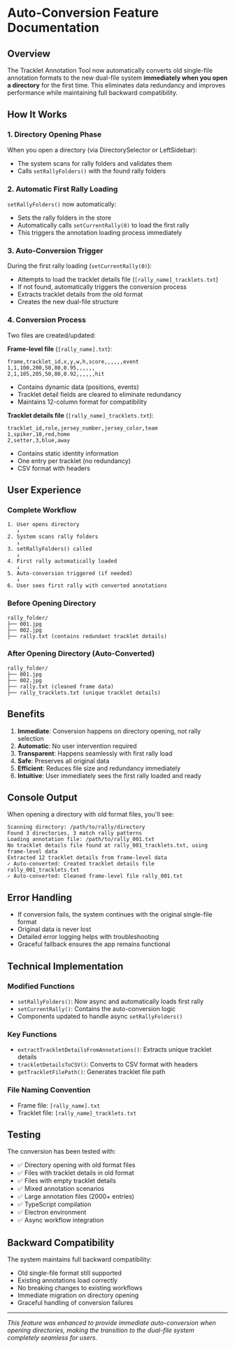 # Auto-Conversion Feature Documentation

## Overview

The Tracklet Annotation Tool now automatically converts old single-file annotation formats to the new dual-file system **immediately when you open a directory** for the first time. This eliminates data redundancy and improves performance while maintaining full backward compatibility.

## How It Works

### 1. **Directory Opening Phase**
When you open a directory (via DirectorySelector or LeftSidebar):
- The system scans for rally folders and validates them
- Calls `setRallyFolders()` with the found rally folders

### 2. **Automatic First Rally Loading**
`setRallyFolders()` now automatically:
- Sets the rally folders in the store
- Automatically calls `setCurrentRally(0)` to load the first rally
- This triggers the annotation loading process immediately

### 3. **Auto-Conversion Trigger**
During the first rally loading (`setCurrentRally(0)`):
- Attempts to load the tracklet details file (`[rally_name]_tracklets.txt`)
- If not found, automatically triggers the conversion process
- Extracts tracklet details from the old format
- Creates the new dual-file structure

### 4. **Conversion Process**
Two files are created/updated:

**Frame-level file** (`[rally_name].txt`):
```csv
frame,tracklet_id,x,y,w,h,score,,,,,,event
1,1,100,200,50,80,0.95,,,,,,
2,1,105,205,50,80,0.92,,,,,,hit
```
- Contains dynamic data (positions, events)
- Tracklet detail fields are cleared to eliminate redundancy
- Maintains 12-column format for compatibility

**Tracklet details file** (`[rally_name]_tracklets.txt`):
```csv
tracklet_id,role,jersey_number,jersey_color,team
1,spiker,10,red,home
2,setter,3,blue,away
```
- Contains static identity information
- One entry per tracklet (no redundancy)
- CSV format with headers

## User Experience

### Complete Workflow
```
1. User opens directory
   ↓
2. System scans rally folders
   ↓
3. setRallyFolders() called
   ↓
4. First rally automatically loaded
   ↓
5. Auto-conversion triggered (if needed)
   ↓
6. User sees first rally with converted annotations
```

### Before Opening Directory
```
rally_folder/
├── 001.jpg
├── 002.jpg
├── rally.txt (contains redundant tracklet details)
```

### After Opening Directory (Auto-Converted)
```
rally_folder/
├── 001.jpg
├── 002.jpg
├── rally.txt (cleaned frame data)
├── rally_tracklets.txt (unique tracklet details)
```

## Benefits

1. **Immediate**: Conversion happens on directory opening, not rally selection
2. **Automatic**: No user intervention required
3. **Transparent**: Happens seamlessly with first rally load
4. **Safe**: Preserves all original data
5. **Efficient**: Reduces file size and redundancy immediately
6. **Intuitive**: User immediately sees the first rally loaded and ready

## Console Output

When opening a directory with old format files, you'll see:
```
Scanning directory: /path/to/rally/directory
Found 3 directories, 3 match rally patterns
Loading annotation file: /path/to/rally_001.txt
No tracklet details file found at rally_001_tracklets.txt, using frame-level data
Extracted 12 tracklet details from frame-level data
✓ Auto-converted: Created tracklet details file rally_001_tracklets.txt
✓ Auto-converted: Cleaned frame-level file rally_001.txt
```

## Error Handling

- If conversion fails, the system continues with the original single-file format
- Original data is never lost
- Detailed error logging helps with troubleshooting
- Graceful fallback ensures the app remains functional

## Technical Implementation

### Modified Functions
- `setRallyFolders()`: Now async and automatically loads first rally
- `setCurrentRally()`: Contains the auto-conversion logic
- Components updated to handle async `setRallyFolders()`

### Key Functions
- `extractTrackletDetailsFromAnnotations()`: Extracts unique tracklet details
- `trackletDetailsToCSV()`: Converts to CSV format with headers
- `getTrackletFilePath()`: Generates tracklet file path

### File Naming Convention
- Frame file: `[rally_name].txt`
- Tracklet file: `[rally_name]_tracklets.txt`

## Testing

The conversion has been tested with:
- ✅ Directory opening with old format files
- ✅ Files with tracklet details in old format
- ✅ Files with empty tracklet details
- ✅ Mixed annotation scenarios
- ✅ Large annotation files (2000+ entries)
- ✅ TypeScript compilation
- ✅ Electron environment
- ✅ Async workflow integration

## Backward Compatibility

The system maintains full backward compatibility:
- Old single-file format still supported
- Existing annotations load correctly
- No breaking changes to existing workflows
- Immediate migration on directory opening
- Graceful handling of conversion failures

---

*This feature was enhanced to provide immediate auto-conversion when opening directories, making the transition to the dual-file system completely seamless for users.*
